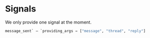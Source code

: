 # Signals

We only provide one signal at the moment.

```python
message_sent` — `providing_args = ["message", "thread", "reply"]
```
